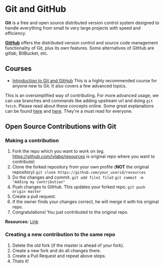 # Git and GitHub

**Git** is a free and open source distributed version control system designed to handle everything from small to very large projects with speed and efficiency. 

**[GitHub](https://github.com/)** offers the distributed version control and source code management functionality of Git, plus its own features. Some alternatives of GitHub are gitlab, BitBucket, etc.

## Courses
- [Introduction to Git and GitHub](https://www.coursera.org/learn/introduction-git-github#syllabus) 
This is a highly recommended course for anyone new to Git. It also covers a few advanced topics. 

This is an oversimplified way of contributing.
For more advanced usage, we can use branches and commands like adding upstream url and doing `git fetch`. Please read about these concepts online. Some great explanations can be found [here](https://gist.github.com/Chaser324/ce0505fbed06b947d962) and [here](https://stackoverflow.com/questions/7244321/how-do-i-update-a-github-forked-repository). They're a must read for everyone.

## Open Source Contributions with Git

### Making a contribution
1. Fork the repo which you want to work on (eg. https://github.com/ivlabs/resources is original repo where you want to contribute) 
2. Clone the forked repository from your own profile (**NOT** the original repository)
`git clone https://github.com/your_userid/resources`
3. Do the changes and commit.
`git add file1 file2`
`git commit -m "Adding my contribution"`
4. Push changes to GitHub. This updates your forked repo.
`git push origin master`
5. Create a pull request.
6. If the owner finds your changes correct, he will merge it with his original repo.
7. Congratulations! You just contributed to the original repo.

**Resources:** [Link](https://codeburst.io/a-step-by-step-guide-to-making-your-first-github-contribution-5302260a2940)

### Creating a new contribution to the same repo
1. Delete the old fork (if the master is ahead of your fork).
2. Create a new fork and do all changes there.
3. Create a Pull Request and repeat above steps.
4. Thats it!
